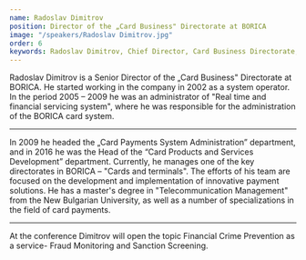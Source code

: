 ```yaml
---
name: Radoslav Dimitrov
position: Director of the „Card Business" Directorate at BORICA
image: "/speakers/Radoslav Dimitrov.jpg"
order: 6
keywords: Radoslav Dimitrov, Chief Director, Card Business Directorate, BORICA, system operator, real-time system, financial service, card system administration, card payment system, card products and services development, cards and terminals, innovative payment solutions, telecommunications management, New Bulgarian University, card payments specializations, financial crime prevention, fraud monitoring, sanctions screening, conference
---
```


Radoslav Dimitrov is a Senior Director of the „Card Business" Directorate at BORICA. He
started working in the company in 2002 as a system operator. In the period 2005 – 2009 he was
an administrator of "Real time and financial servicing system", where he was responsible for the
administration of the BORICA card system.

---

In 2009 he headed the „Card Payments System
Administration” department, and in 2016 he was the Head of the “Card Products and Services
Development” department. Currently, he manages one of the key directorates in BORICA –
"Cards and terminals". The efforts of his team are focused on the development and
implementation of innovative payment solutions. He has a master's degree in
"Telecommunication Management" from the New Bulgarian University, as well as a number of
specializations in the field of card payments.

---

At the conference Dimitrov will open the topic Financial Crime Prevention as a service- Fraud
Monitoring and Sanction Screening.
